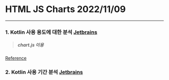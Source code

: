 # HTML JS Charts 2022/11/09

---
### 1. Kotlin 사용 용도에 대한 분석 [Jetbrains](https://www.jetbrains.com/ko-kr/lp/devecosystem-2021/kotlin/)    
  > ##### chart.js 이용    
[Reference](https://www.w3schools.com/js/js_graphics_chartjs.asp)
### 2. Kotlin 사용 기간 분석 [Jetbrains](https://www.jetbrains.com/ko-kr/lp/devecosystem-2021/kotlin/)    
